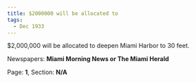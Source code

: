 ```yaml
---  
title: $2000000 will be allocated to  
tags:  
  - Dec 1933  
---  
```

  
$2,000,000 will be allocated to deepen Miami Harbor to 30 feet.  
  
Newspapers: **Miami Morning News or The Miami Herald**  
  
Page: **1**, Section: **N/A** 
